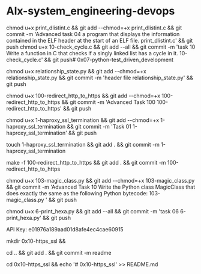 # Alx-system_engineering-devops

chmod u+x print_dlistint.c && git add --chmod=+x print_dlistint.c && git commit -m 'Advanced task 04 a program that displays the information contained in the ELF header at the start of an ELF file. print_dlistint.c' && git push
chmod u+x 10-check_cycle.c && git add --all && git commit -m 'task 10 Write a function in C that checks if a singly linked list has a cycle in it. 10-check_cycle.c' && git push# 0x07-python-test_driven_development

chmod u+x relationship_state.py && git add --chmod=+x relationship_state.py && git commit -m 'header file relationship_state.py' && git push

chmod u+x 100-redirect_http_to_https && git add --chmod=+x 100-redirect_http_to_https && git commit -m 'Advanced Task 100 100-redirect_http_to_https' && git push

chmod u+x 1-haproxy_ssl_termination && git add --chmod=+x 1-haproxy_ssl_termination && git commit -m 'Task 01 1-haproxy_ssl_termination' && git push

touch 1-haproxy_ssl_termination && git add . && git commit -m 1-haproxy_ssl_termination

make -f 100-redirect_http_to_https && git add . && git commit -m 100-redirect_http_to_https

chmod u+x 103-magic_class.py && git add --chmod=+x 103-magic_class.py && git commit -m 'Advanced Task 10 Write the Python class MagicClass that does exactly the same as the following Python bytecode: 103-magic_class.py ' && git push

chmod u+x 6-print_hexa.py && git add --all && git commit -m 'task 06 6-print_hexa.py' && git push

API Key: e01976a189aad01d8afe4ec4cae60915

mkdir 0x10-https_ssl &&

cd .. && git add . && git commit -m readme

cd 0x10-https_ssl && echo '# 0x10-https_ssl' >> README.md
